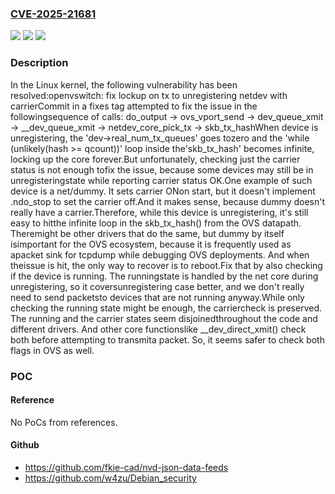 ### [CVE-2025-21681](https://cve.mitre.org/cgi-bin/cvename.cgi?name=CVE-2025-21681)
![](https://img.shields.io/static/v1?label=Product&message=Linux&color=blue)
![](https://img.shields.io/static/v1?label=Version&message=644b3051b06ba465bc7401bfae9b14963cbc8c1c%3C%20ea9e990356b7bee95440ba0e6e83cc4d701afaca%20&color=brighgreen)
![](https://img.shields.io/static/v1?label=Vulnerability&message=n%2Fa&color=brighgreen)

### Description

In the Linux kernel, the following vulnerability has been resolved:openvswitch: fix lockup on tx to unregistering netdev with carrierCommit in a fixes tag attempted to fix the issue in the followingsequence of calls:    do_output    -> ovs_vport_send       -> dev_queue_xmit          -> __dev_queue_xmit             -> netdev_core_pick_tx                -> skb_tx_hashWhen device is unregistering, the 'dev->real_num_tx_queues' goes tozero and the 'while (unlikely(hash >= qcount))' loop inside the'skb_tx_hash' becomes infinite, locking up the core forever.But unfortunately, checking just the carrier status is not enough tofix the issue, because some devices may still be in unregisteringstate while reporting carrier status OK.One example of such device is a net/dummy.  It sets carrier ONon start, but it doesn't implement .ndo_stop to set the carrier off.And it makes sense, because dummy doesn't really have a carrier.Therefore, while this device is unregistering, it's still easy to hitthe infinite loop in the skb_tx_hash() from the OVS datapath.  Theremight be other drivers that do the same, but dummy by itself isimportant for the OVS ecosystem, because it is frequently used as apacket sink for tcpdump while debugging OVS deployments.  And when theissue is hit, the only way to recover is to reboot.Fix that by also checking if the device is running.  The runningstate is handled by the net core during unregistering, so it coversunregistering case better, and we don't really need to send packetsto devices that are not running anyway.While only checking the running state might be enough, the carriercheck is preserved.  The running and the carrier states seem disjoinedthroughout the code and different drivers.  And other core functionslike __dev_direct_xmit() check both before attempting to transmita packet.  So, it seems safer to check both flags in OVS as well.

### POC

#### Reference
No PoCs from references.

#### Github
- https://github.com/fkie-cad/nvd-json-data-feeds
- https://github.com/w4zu/Debian_security

